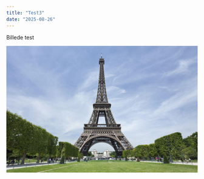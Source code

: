 ```yaml
---
title: "Test3"
date: "2025-08-26"
---
```


Billede test

![Image](/images/2025-08-26-Eiffel-Tower-Paris-resized.jpg)
